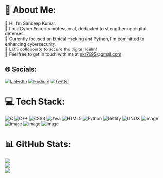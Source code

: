 # 💫 About Me:
👋 Hi, I'm Sandeep Kumar.<br>🔐 I'm a Cyber Security professional, dedicated to strengthening digital defenses.<br>🌱 Currently focused on Ethical Hacking and Python, I'm committed to enhancing cybersecurity.<br>🤝  Let's collaborate to secure the digital realm!<br>🚀  Feel free to get in touch with me at skr7995@gmail.com<br>


## 🌐 Socials:
[![LinkedIn](https://img.shields.io/badge/LinkedIn-%230077B5.svg?logo=linkedin&logoColor=white)](https://linkedin.com/in/Sandeep-kumar-cyber) [![Medium](https://img.shields.io/badge/Medium-12100E?logo=medium&logoColor=white)](https://medium.com/@@skr7995) [![Twitter](https://img.shields.io/badge/Twitter-%231DA1F2.svg?logo=Twitter&logoColor=white)](https://twitter.com/@sk9441) 

# 💻 Tech Stack:
![C](https://img.shields.io/badge/c-%2300599C.svg?style=for-the-badge&logo=c&logoColor=white) ![C++](https://img.shields.io/badge/c++-%2300599C.svg?style=for-the-badge&logo=c%2B%2B&logoColor=white) ![CSS3](https://img.shields.io/badge/css3-%231572B6.svg?style=for-the-badge&logo=css3&logoColor=white) ![Java](https://img.shields.io/badge/java-%23ED8B00.svg?style=for-the-badge&logo=java&logoColor=white) ![HTML5](https://img.shields.io/badge/html5-%23E34F26.svg?style=for-the-badge&logo=html5&logoColor=white) ![Python](https://img.shields.io/badge/python-3670A0?style=for-the-badge&logo=python&logoColor=ffdd54) ![Netlify](https://img.shields.io/badge/netlify-%23000000.svg?style=for-the-badge&logo=netlify&logoColor=#00C7B7) ![LINUX](https://img.shields.io/badge/Linux-FCC624?style=for-the-badge&logo=linux&logoColor=black)
![image](https://img.shields.io/badge/HackTheBox-111927?style=for-the-badge&logo=Hack%20The%20Box&logoColor=9FEF00)
![image](https://img.shields.io/badge/GNU%20Bash-4EAA25?style=for-the-badge&logo=GNU%20Bash&logoColor=white)
![image](https://img.shields.io/badge/Kali_Linux-557C94?style=for-the-badge&logo=kali-linux&logoColor=white)
![image](https://img.shields.io/badge/VirtualBox-21416b?style=for-the-badge&logo=VirtualBox&logoColor=white)

# 📊 GitHub Stats:
![](https://github-readme-stats.vercel.app/api?username=Sandeep060&theme=radical&hide_border=false&include_all_commits=true&count_private=false)<br/>
![](https://github-readme-streak-stats.herokuapp.com/?user=Sandeep060&theme=radical&hide_border=false)<br/>
![](https://github-readme-stats.vercel.app/api/top-langs/?username=Sandeep060&theme=radical&hide_border=false&include_all_commits=true&count_private=false&layout=compact)
